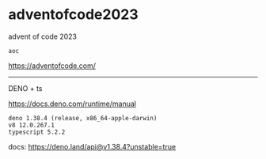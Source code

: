 # adventofcode2023
advent of code 2023

`aoc`

https://adventofcode.com/

---

DENO + ts

https://docs.deno.com/runtime/manual

```
deno 1.38.4 (release, x86_64-apple-darwin)
v8 12.0.267.1
typescript 5.2.2
```

docs: https://deno.land/api@v1.38.4?unstable=true
